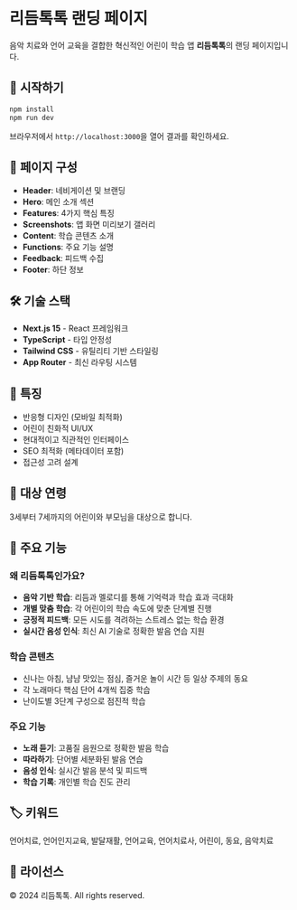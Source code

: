 # 리듬톡톡 랜딩 페이지

음악 치료와 언어 교육을 결합한 혁신적인 어린이 학습 앱 **리듬톡톡**의 랜딩 페이지입니다.

## 🚀 시작하기

```bash
npm install
npm run dev
```

브라우저에서 `http://localhost:3000`을 열어 결과를 확인하세요.

## 🎨 페이지 구성

- **Header**: 네비게이션 및 브랜딩
- **Hero**: 메인 소개 섹션  
- **Features**: 4가지 핵심 특징
- **Screenshots**: 앱 화면 미리보기 갤러리
- **Content**: 학습 콘텐츠 소개
- **Functions**: 주요 기능 설명
- **Feedback**: 피드백 수집
- **Footer**: 하단 정보

## 🛠 기술 스택

- **Next.js 15** - React 프레임워크
- **TypeScript** - 타입 안정성
- **Tailwind CSS** - 유틸리티 기반 스타일링
- **App Router** - 최신 라우팅 시스템

## 📝 특징

- 반응형 디자인 (모바일 최적화)
- 어린이 친화적 UI/UX
- 현대적이고 직관적인 인터페이스
- SEO 최적화 (메타데이터 포함)
- 접근성 고려 설계

## 🎯 대상 연령

3세부터 7세까지의 어린이와 부모님을 대상으로 합니다.

## 📱 주요 기능

### 왜 리듬톡톡인가요?
- **음악 기반 학습**: 리듬과 멜로디를 통해 기억력과 학습 효과 극대화
- **개별 맞춤 학습**: 각 어린이의 학습 속도에 맞춘 단계별 진행
- **긍정적 피드백**: 모든 시도를 격려하는 스트레스 없는 학습 환경
- **실시간 음성 인식**: 최신 AI 기술로 정확한 발음 연습 지원

### 학습 콘텐츠
- 신나는 아침, 냠냠 맛있는 점심, 즐거운 놀이 시간 등 일상 주제의 동요
- 각 노래마다 핵심 단어 4개씩 집중 학습
- 난이도별 3단계 구성으로 점진적 학습

### 주요 기능
- **노래 듣기**: 고품질 음원으로 정확한 발음 학습
- **따라하기**: 단어별 세분화된 발음 연습
- **음성 인식**: 실시간 발음 분석 및 피드백
- **학습 기록**: 개인별 학습 진도 관리

## 🏷️ 키워드

언어치료, 언어인지교육, 발달재활, 언어교육, 언어치료사, 어린이, 동요, 음악치료

## 📄 라이선스

© 2024 리듬톡톡. All rights reserved.
